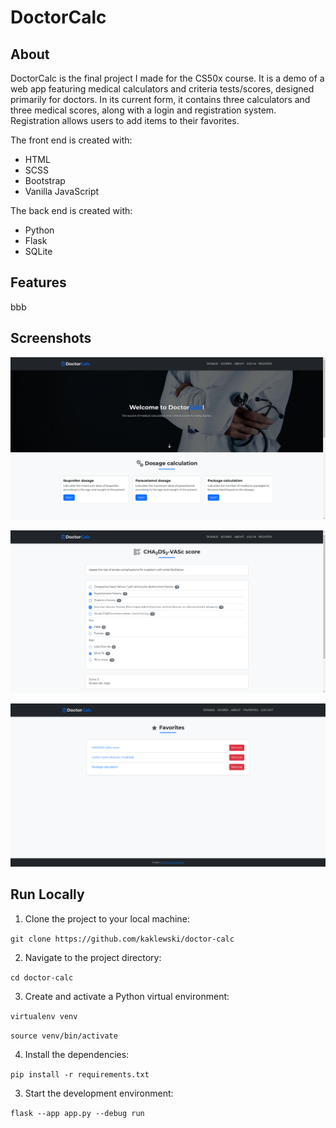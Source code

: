 # DoctorCalc

## About

DoctorCalc is the final project I made for the CS50x course. It is a demo of a web app featuring medical calculators and
criteria tests/scores, designed primarily for doctors. In its
current form, it contains three calculators and three medical
scores, along with a login and registration system. Registration allows users to add items to their favorites.

The front end is created with:

-   HTML
-   SCSS
-   Bootstrap
-   Vanilla JavaScript

The back end is created with:

-   Python
-   Flask
-   SQLite

## Features

bbb

## Screenshots

![Screenshot 1](screenshots/screenshot1.png)

![Screenshot 2](screenshots/screenshot2.png)

![Screenshot 3](screenshots/screenshot3.png)

## Run Locally

1. Clone the project to your local machine:

`git clone https://github.com/kaklewski/doctor-calc`

2. Navigate to the project directory:

`cd doctor-calc`

3. Create and activate a Python virtual environment:

`virtualenv venv`

`source venv/bin/activate`

4. Install the dependencies:

`pip install -r requirements.txt`

3. Start the development environment:

`flask --app app.py --debug run`
